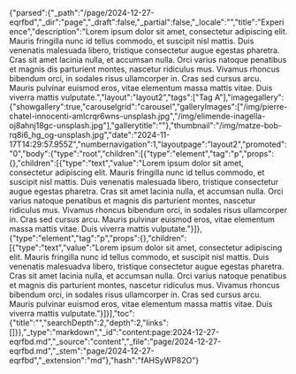 {"parsed":{"_path":"/page/2024-12-27-eqrfbd","_dir":"page","_draft":false,"_partial":false,"_locale":"","title":"Experience","description":"Lorem ipsum dolor sit amet, consectetur adipiscing elit. Mauris fringilla nunc id tellus commodo, et suscipit nisl mattis. Duis venenatis malesuada libero, tristique consectetur augue egestas pharetra. Cras sit amet lacinia nulla, et accumsan nulla. Orci varius natoque penatibus et magnis dis parturient montes, nascetur ridiculus mus. Vivamus  rhoncus bibendum orci, in sodales risus ullamcorper in. Cras sed cursus arcu. Mauris pulvinar euismod eros, vitae elementum massa mattis vitae. Duis viverra mattis vulputate.","layout":"layout2","tags":["Tag A"],"imagegallery":{"showgallery":true,"carouselgrid":"carousel","galleryImages":["/img/pierre-chatel-innocenti-amlcrqr6wns-unsplash.jpg","/img/elimende-inagella-oj8ahnj18gc-unsplash.jpg"],"gallerytitle":""},"thumbnail":"/img/matze-bob-rq8i6_hg_og-unsplash.jpg","date":"2024-11-17T14:29:57.955Z","numbernavigation":1,"layoutpage":"layout2","promoted":"0","body":{"type":"root","children":[{"type":"element","tag":"p","props":{},"children":[{"type":"text","value":"Lorem ipsum dolor sit amet, consectetur adipiscing elit. Mauris fringilla nunc id tellus commodo, et suscipit nisl mattis. Duis venenatis malesuada libero, tristique consectetur augue egestas pharetra. Cras sit amet lacinia nulla, et accumsan nulla. Orci varius natoque penatibus et magnis dis parturient montes, nascetur ridiculus mus. Vivamus rhoncus bibendum orci, in sodales risus ullamcorper in. Cras sed cursus arcu. Mauris pulvinar euismod eros, vitae elementum massa mattis vitae. Duis viverra mattis vulputate."}]},{"type":"element","tag":"p","props":{},"children":[{"type":"text","value":"Lorem ipsum dolor sit amet, consectetur adipiscing elit. Mauris fringilla nunc id tellus commodo, et suscipit nisl mattis. Duis venenatis malesuadva libero, tristique consectetur augue egestas pharetra. Cras sit amet lacinia nulla, et accumsan nulla. Orci varius natoque penatibus et magnis dis parturient montes, nascetur ridiculus mus. Vivamus rhoncus bibendum orci, in sodales risus ullamcorper in. Cras sed cursus arcu. Mauris pulvinar euismod eros, vitae elementum massa mattis vitae. Duis viverra mattis vulputate."}]}],"toc":{"title":"","searchDepth":2,"depth":2,"links":[]}},"_type":"markdown","_id":"content:page:2024-12-27-eqrfbd.md","_source":"content","_file":"page/2024-12-27-eqrfbd.md","_stem":"page/2024-12-27-eqrfbd","_extension":"md"},"hash":"fAHSyWP82O"}